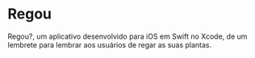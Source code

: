 # Regou
Regou?, um aplicativo desenvolvido para iOS em Swift no Xcode, de um lembrete para lembrar aos usuários de regar as suas plantas. 

